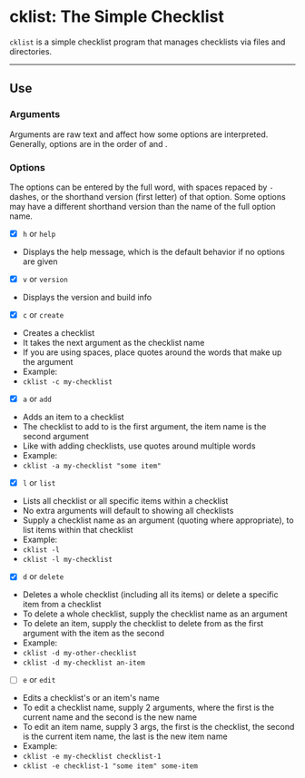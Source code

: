 # cklist: The Simple Checklist

`cklist` is a simple checklist program that manages checklists via files and directories.

---

## Use
### Arguments
Arguments are raw text and affect how some options are interpreted. 
Generally, options are in the order of <checklist> and <item in checklist>.

### Options
The options can be entered by the full word, with spaces repaced by `-` dashes, or the shorthand version (first letter) of that option. Some options may have a different shorthand version than the name of the full option name.

- [x] `h` or `help`
 - Displays the help message, which is the default behavior if no options are given

- [x] `v` or `version`
 - Displays the version and build info

- [x] `c` or `create`
 - Creates a checklist
 - It takes the next argument as the checklist name
 - If you are using spaces, place quotes around the words that make up the argument
 - Example:
  - `cklist -c my-checklist`

- [x] `a` or `add`
 - Adds an item to a checklist
 - The checklist to add to is the first argument, the item name is the second argument
 - Like with adding checklists, use quotes around multiple words
 - Example:
  - `cklist -a my-checklist "some item"`

- [x] `l` or `list`
 - Lists all checklist or all specific items within a checklist
 - No extra arguments will default to showing all checklists
 - Supply a checklist name as an argument (quoting where appropriate), to list items within that checklist
 - Example:
  - `cklist -l`
  - `cklist -l my-checklist`

- [x] `d` or `delete`
 - Deletes a whole checklist (including all its items) or delete a specific item from a checklist
 - To delete a whole checklist, supply the checklist name as an argument
 - To delete an item, supply the checklist to delete from as the first argument with the item as the second
 - Example:
  - `cklist -d my-other-checklist`
  - `cklist -d my-checklist an-item`

- [ ] `e` or `edit`
 - Edits a checklist's or an item's name
 - To edit a checklist name, supply 2 arguments, where the first is the current name and the second is the new name
 - To edit an item name, supply 3 args, the first is the checklist, the second is the current item name, the last is the new item name
 - Example:
  - `cklist -e my-checklist checklist-1`
  - `cklist -e checklist-1 "some item" some-item`
